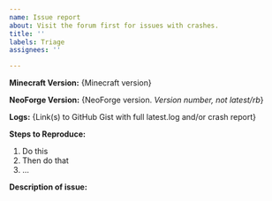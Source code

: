 ```yaml
---
name: Issue report
about: Visit the forum first for issues with crashes.
title: ''
labels: Triage
assignees: ''

---
```


<!-- Thank you for reporting! -->

<!-- For support with crashes and issues, please create a post on the forum instead: -->
<!-- https://www.minecraftforge.net/forum/forum/18-support-bug-reports/ -->

**Minecraft Version:** {Minecraft version}

**NeoForge Version:** {NeoForge version. *Version number, not latest/rb*}

**Logs:** {Link(s) to GitHub Gist with full latest.log and/or crash report}

**Steps to Reproduce:**
 1. Do this
 2. Then do that
 3. ...

**Description of issue:**
